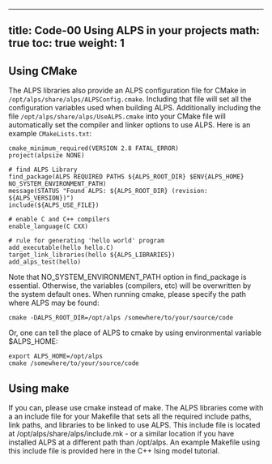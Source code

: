 
---
title: Code-00 Using ALPS in your projects
math: true
toc: true
weight: 1
---

## Using CMake

The ALPS libraries also provide an ALPS configuration file for CMake in `/opt/alps/share/alps/ALPSConfig.cmake`. Including that file will set all the configuration variables used when building ALPS. Additionally including the file `/opt/alps/share/alps/UseALPS.cmake` into your CMake file will automatically set the compiler and linker options to use ALPS. Here is an example `CMakeLists.txt`:
 
    cmake_minimum_required(VERSION 2.8 FATAL_ERROR)
    project(alpsize NONE)
 
    # find ALPS Library
    find_package(ALPS REQUIRED PATHS ${ALPS_ROOT_DIR} $ENV{ALPS_HOME} NO_SYSTEM_ENVIRONMENT_PATH)
    message(STATUS "Found ALPS: ${ALPS_ROOT_DIR} (revision: ${ALPS_VERSION})")
    include(${ALPS_USE_FILE})
 
    # enable C and C++ compilers
    enable_language(C CXX)
 
    # rule for generating 'hello world' program
    add_executable(hello hello.C)
    target_link_libraries(hello ${ALPS_LIBRARIES})
    add_alps_test(hello)

Note that NO_SYSTEM_ENVIRONMENT_PATH option in find_package is essential. Otherwise, the variables (compilers, etc) will be overwritten by the system default ones.
When running cmake, please specify the path where ALPS may be found:

    cmake -DALPS_ROOT_DIR=/opt/alps /somewhere/to/your/source/code
    
Or, one can tell the place of ALPS to cmake by using environmental variable $ALPS_HOME:

    export ALPS_HOME=/opt/alps
    cmake /somewhere/to/your/source/code

## Using make

If you can, please use cmake instead of make. The ALPS libraries come with a an include file for your Makefile that sets all the required include paths, link paths, and libraries to be linked to use ALPS. This include file is located at /opt/alps/share/alps/include.mk - or a similar location if you have installed ALPS at a different path than /opt/alps. An example Makefile using this include file is provided here in the C++ Ising model tutorial.
